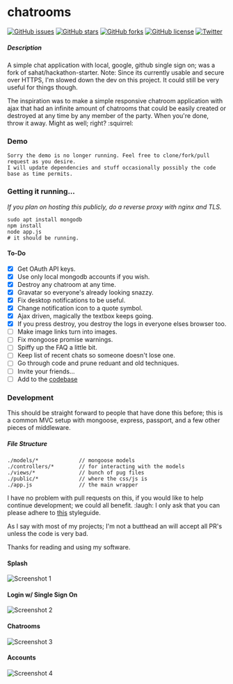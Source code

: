 # chatrooms

[![GitHub issues](https://img.shields.io/github/issues/thejordanprice/chatrooms.svg)](https://github.com/thejordanprice/chatrooms/issues)
[![GitHub stars](https://img.shields.io/github/stars/thejordanprice/chatrooms.svg)](https://github.com/thejordanprice/chatrooms/stargazers)
[![GitHub forks](https://img.shields.io/github/forks/thejordanprice/chatrooms.svg)](https://github.com/thejordanprice/chatrooms/network)
[![GitHub license](https://img.shields.io/badge/license-MIT-blue.svg)](https://raw.githubusercontent.com/thejordanprice/chatrooms/master/LICENSE)
[![Twitter](https://img.shields.io/twitter/url/https/github.com/thejordanprice/chatrooms.svg?style=social)](https://twitter.com/intent/tweet?text=Wow:&url=%5Bobject%20Object%5D)

##### Description

A simple chat application with local, google, github single sign on; was a fork of sahat/hackathon-starter. Note: Since its currently usable and secure over HTTPS, I'm slowed down the dev on this project. It could still be very useful for things though.

The inspiration was to make a simple responsive chatroom application with ajax that had an infinite amount of chatrooms that could be easily created or destroyed at any time by any member of the party. When you're done, throw it away. Might as well; right? :squirrel:

### Demo

    Sorry the demo is no longer running. Feel free to clone/fork/pull request as you desire.
    I will update dependencies and stuff occasionally possibly the code base as time permits.
    
### Getting it running...

*If you plan on hosting this publicly, do a reverse proxy with nginx and TLS.*

    sudo apt install mongodb
    npm install
    node app.js
    # it should be running.
    
#### To-Do
    
- [x] Get OAuth API keys.
- [x] Use only local mongodb accounts if you wish.
- [x] Destroy any chatroom at any time.
- [x] Gravatar so everyone's already looking snazzy.
- [x] Fix desktop notifications to be useful.
- [x] Change notification icon to a quote symbol.
- [x] Ajax driven, magically the textbox keeps going.
- [x] If you press destroy, you destroy the logs in everyone elses browser too.
- [ ] Make image links turn into images.
- [ ] Fix mongoose promise warnings.
- [ ] Spiffy up the FAQ a little bit.
- [ ] Keep list of recent chats so someone doesn't lose one.
- [ ] Go through code and prune reduant and old techniques.
- [ ] Invite your friends...
- [ ] Add to the [codebase](#development)

### Development

This should be straight forward to people that have done this before; this is a common MVC setup with mongoose, express, passport, and a few other pieces of middleware.

##### File Structure

    ./models/*             // mongoose models
    ./controllers/*        // for interacting with the models
    ./views/*              // bunch of pug files
    ./public/*             // where the css/js is
    ./app.js               // the main wrapper
    
I have no problem with pull requests on this, if you would like to help continue development; we could all benefit. :laugh: I only ask that you can please adhere to [this](https://github.com/thejordanprice/javascript) styleguide.

As I say with most of my projects; I'm not a butthead an will accept all PR's unless the code is very bad.

Thanks for reading and using my software.

#### Splash
![Screenshot 1](http://i.imgur.com/eG12nZX.png)

#### Login w/ Single Sign On
![Screenshot 2](http://i.imgur.com/gLnCcf2.png)

#### Chatrooms
![Screenshot 3](http://i.imgur.com/CDMVb9U.png)

#### Accounts
![Screenshot 4](http://i.imgur.com/ogeulED.png)
